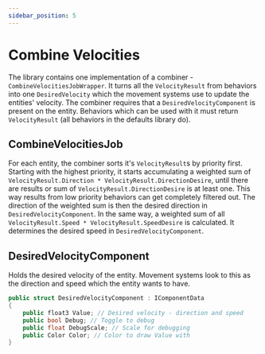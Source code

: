 ```yaml
---
sidebar_position: 5
---
```


# Combine Velocities

The library contains one implementation of a combiner - `CombineVelocitiesJobWrapper`. It turns all the `VelocityResult` from behaviors into one `DesiredVelocity` which the movement systems use to update the entities' velocity. The combiner requires that a `DesiredVelocityComponent` is present on the entity. Behaviors which can be used with it must return `VelocityResult` (all behaviors in the defaults library do).

## CombineVelocitiesJob

For each entity, the combiner sorts it's `VelocityResult`s by priority first. Starting with the highest priority, it starts accumulating a weighted sum of `VelocityResult.Direction * VelocityResult.DirectionDesire`, until there are results or sum of `VelocityResult.DirectionDesire` is at least one. This way results from low priority behaviors can get completely filtered out. The direction of the weighted sum is then the desired direction in `DesiredVelocityComponent`. In the same way, a weighted sum of all `VelocityResult.Speed * VelocityResult.SpeedDesire` is calculated. It determines the desired speed in `DesiredVelocityComponent`. 

## DesiredVelocityComponent

Holds the desired velocity of the entity. Movement systems look to this as the direction and speed which the entity wants to have.

```csharp title="DesiredVelocityAuthoring.cs"
public struct DesiredVelocityComponent : IComponentData
{
    public float3 Value; // Desired velocity - direction and speed
    public bool Debug; // Toggle to debug
    public float DebugScale; // Scale for debugging
    public Color Color; // Color to draw Value with
}
```

